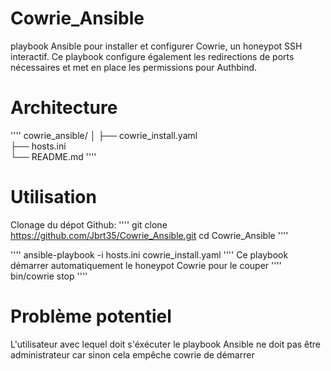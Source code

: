 # Cowrie_Ansible
playbook Ansible pour installer et configurer Cowrie, un honeypot SSH interactif. Ce playbook configure également les redirections de ports nécessaires et met en place les permissions pour Authbind.

# Architecture
''''
cowrie_ansible/
│
├── cowrie_install.yaml   
├── hosts.ini             
└── README.md
''''

# Utilisation
Clonage du dépot Github:
''''
git clone https://github.com/Jbrt35/Cowrie_Ansible.git
cd Cowrie_Ansible
''''

''''
ansible-playbook -i hosts.ini cowrie_install.yaml
''''
Ce playbook démarrer automatiquement le honeypot Cowrie pour le couper
''''
bin/cowrie stop
''''

# Problème potentiel

L'utilisateur avec lequel doit s'éxécuter le playbook Ansible ne doit pas être administrateur car sinon cela empêche cowrie de démarrer
